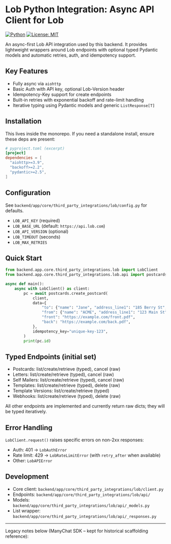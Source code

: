 # Lob Python Integration: Async API Client for Lob

[![Python](https://img.shields.io/badge/python-3.10%2B-blue.svg)](https://www.python.org/downloads/)
[![License: MIT](https://img.shields.io/badge/License-MIT-yellow.svg)](https://opensource.org/licenses/MIT)

An async-first Lob API integration used by this backend. It provides lightweight wrappers around Lob endpoints with optional typed Pydantic models and automatic retries, auth, and idempotency support.

## Key Features

- Fully async via `aiohttp`
- Basic Auth with API key, optional Lob-Version header
- Idempotency-Key support for create endpoints
- Built-in retries with exponential backoff and rate-limit handling
- Iterative typing using Pydantic models and generic `ListResponse[T]`

## Installation

This lives inside the monorepo. If you need a standalone install, ensure these deps are present:

```toml
# pyproject.toml (excerpt)
[project]
dependencies = [
  "aiohttp>=3.9",
  "backoff>=2.2",
  "pydantic>=2.5",
]
```

## Configuration

See `backend/app/core/third_party_integrations/lob/config.py` for defaults.

- `LOB_API_KEY` (required)
- `LOB_BASE_URL` (default: `https://api.lob.com`)
- `LOB_API_VERSION` (optional)
- `LOB_TIMEOUT` (seconds)
- `LOB_MAX_RETRIES`

## Quick Start

```python
from backend.app.core.third_party_integrations.lob import LobClient
from backend.app.core.third_party_integrations.lob.api import postcards

async def main():
    async with LobClient() as client:
        pc = await postcards.create_postcard(
            client,
            data={
                "to": {"name": "Jane", "address_line1": "185 Berry St", "address_city": "SF", "address_state": "CA", "address_zip": "94107"},
                "from": {"name": "ACME", "address_line1": "123 Main St", "address_city": "SF", "address_state": "CA", "address_zip": "94105"},
                "front": "https://example.com/front.pdf",
                "back": "https://example.com/back.pdf",
            },
            idempotency_key="unique-key-123",
        )
        print(pc.id)
```

## Typed Endpoints (initial set)

- Postcards: list/create/retrieve (typed), cancel (raw)
- Letters: list/create/retrieve (typed), cancel (raw)
- Self Mailers: list/create/retrieve (typed), cancel (raw)
- Templates: list/create/retrieve (typed), delete (raw)
- Template Versions: list/create/retrieve (typed)
- Webhooks: list/create/retrieve (typed), delete (raw)

All other endpoints are implemented and currently return raw dicts; they will be typed iteratively.

## Error Handling

`LobClient.request()` raises specific errors on non-2xx responses:

- Auth: 401 -> `LobAuthError`
- Rate limit: 429 -> `LobRateLimitError` (with `retry_after` when available)
- Other: `LobAPIError`

## Development

- Core client: `backend/app/core/third_party_integrations/lob/client.py`
- Endpoints: `backend/app/core/third_party_integrations/lob/api/`
- Models: `backend/app/core/third_party_integrations/lob/api/_models.py`
- List wrapper: `backend/app/core/third_party_integrations/lob/api/_responses.py`

---

Legacy notes below (ManyChat SDK – kept for historical scaffolding reference):
